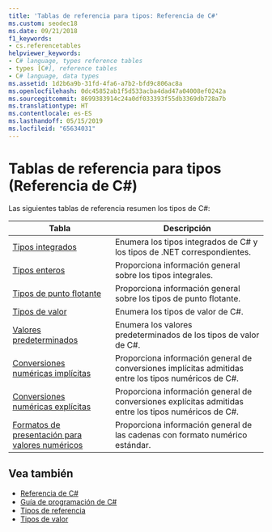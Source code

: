 ```yaml
---
title: 'Tablas de referencia para tipos: Referencia de C#'
ms.custom: seodec18
ms.date: 09/21/2018
f1_keywords:
- cs.referencetables
helpviewer_keywords:
- C# language, types reference tables
- types [C#], reference tables
- C# language, data types
ms.assetid: 1d2b6a9b-31fd-4fa6-a7b2-bfd9c806ac8a
ms.openlocfilehash: 0dc45852ab1f5d533acba4dad47a04008ef0242a
ms.sourcegitcommit: 8699383914c24a0df033393f55db3369db728a7b
ms.translationtype: HT
ms.contentlocale: es-ES
ms.lasthandoff: 05/15/2019
ms.locfileid: "65634031"
---
```

# <a name="reference-tables-for-types-c-reference"></a>Tablas de referencia para tipos (Referencia de C#)

Las siguientes tablas de referencia resumen los tipos de C#:

|Tabla|Descripción|
|---------|---------|
|[Tipos integrados](built-in-types-table.md)|Enumera los tipos integrados de C# y los tipos de .NET correspondientes.|
|[Tipos enteros](integral-types-table.md)|Proporciona información general sobre los tipos integrales.|
|[Tipos de punto flotante](floating-point-types-table.md)|Proporciona información general sobre los tipos de punto flotante.|
|[Tipos de valor](value-types-table.md)|Enumera los tipos de valor de C#.|
|[Valores predeterminados](default-values-table.md)|Enumera los valores predeterminados de los tipos de valor de C#.|
|[Conversiones numéricas implícitas](implicit-numeric-conversions-table.md)|Proporciona información general de conversiones implícitas admitidas entre los tipos numéricos de C#.|
|[Conversiones numéricas explícitas](explicit-numeric-conversions-table.md)|Proporciona información general de conversiones explícitas admitidas entre los tipos numéricos de C#.|
|[Formatos de presentación para valores numéricos](formatting-numeric-results-table.md)|Proporciona información general de las cadenas con formato numérico estándar.|

## <a name="see-also"></a>Vea también

- [Referencia de C#](../index.md)
- [Guía de programación de C#](../../programming-guide/index.md)
- [Tipos de referencia](reference-types.md)
- [Tipos de valor](value-types.md)
